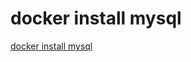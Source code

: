 # docker install mysql
[docker install mysql](https://aiwithcloud.com/2022/09/15/docker_install_mysql/)